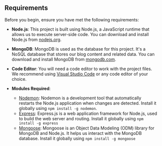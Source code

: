 ## Requirements

Before you begin, ensure you have met the following requirements:

- **Node.js**: This project is built using Node.js, a JavaScript runtime that allows us to execute server-side code. You can download and install Node.js from [nodejs.org](https://nodejs.org/).

- **MongoDB**: MongoDB is used as the database for this project. It's a NoSQL database that stores our blog content and related data. You can download and install MongoDB from [mongodb.com](https://www.mongodb.com/).

- **Code Editor**: You will need a code editor to work with the project files. We recommend using [Visual Studio Code](https://code.visualstudio.com/) or any code editor of your choice.

- **Modules Required**:
  - [Nodemon](https://www.npmjs.com/package/nodemon): Nodemon is a development tool that automatically restarts the Node.js application when changes are detected. Install it globally using `npm install -g nodemon`.
  - [Express](https://expressjs.com/): Express.js is a web application framework for Node.js, used to build the web server and routing. Install it globally using `npm install -g express`
  - [Mongoose](https://mongoosejs.com/): Mongoose is an Object Data Modeling (ODM) library for MongoDB and Node.js. It helps us interact with the MongoDB database. Install it globally using `npm install -g mongoose`

